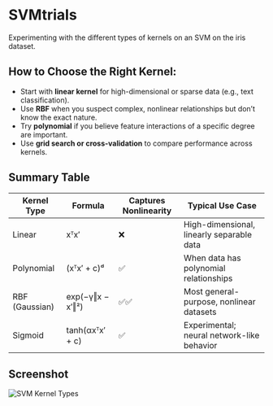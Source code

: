 # SVMtrials

Experimenting with the different types of kernels on an SVM on the iris dataset.

## How to Choose the Right Kernel:

- Start with **linear kernel** for high-dimensional or sparse data (e.g., text classification).
- Use **RBF** when you suspect complex, nonlinear relationships but don’t know the exact nature.
- Try **polynomial** if you believe feature interactions of a specific degree are important.
- Use **grid search or cross-validation** to compare performance across kernels.

## Summary Table

| Kernel Type    | Formula                          | Captures Nonlinearity | Typical Use Case                                     |
|----------------|----------------------------------|------------------------|------------------------------------------------------|
| Linear         | xᵀx′                             | ❌                     | High-dimensional, linearly separable data            |
| Polynomial     | (xᵀx′ + c)ᵈ                      | ✅                     | When data has polynomial relationships              |
| RBF (Gaussian) | exp(−γ‖x − x′‖²)                | ✅✅                   | Most general-purpose, nonlinear datasets             |
| Sigmoid        | tanh(αxᵀx′ + c)                  | ✅                     | Experimental; neural network-like behavior           |

## Screenshot

![SVM Kernel Types](screenshots/svm-kernel-graph.png)
